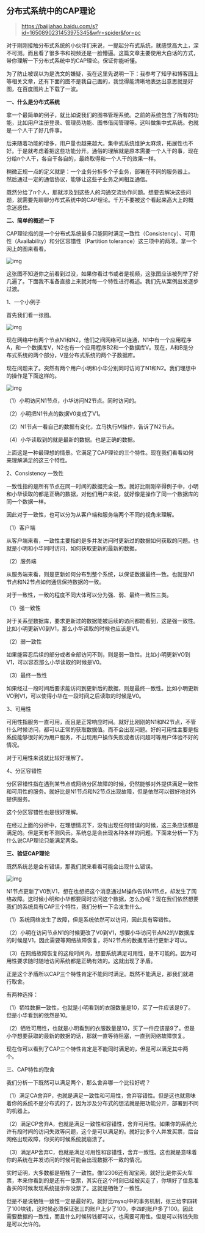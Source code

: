 ## 分布式系统中的CAP理论

> https://baijiahao.baidu.com/s?id=1650890231453975345&wfr=spider&for=pc

对于刚刚接触分布式系统的小伙伴们来说，一提起分布式系统，就感觉高大上，深不可测。而且看了很多书和视频还是一脸懵逼。这篇文章主要使用大白话的方式，带你理解一下分布式系统中的CAP理论。保证你能听懂。

为了防止被误以为是洗文的嫌疑，我在这里先说明一下：我参考了知乎和博客园上等相关文章，还有下面的图不是我自己画的，我觉得能清晰地表达出意思就是好图，在百度图片上下载了一波。

**一、什么是分布式系统**

拿一个最简单的例子，就比如说我们的图书管理系统。之前的系统包含了所有的功能，比如用户注册登录、管理员功能、图书借阅管理等。这叫做集中式系统。也就是一个人干了好几件事。

后来随着功能的增多，用户量也越来越大。集中式系统维护太麻烦，拓展性也不好。于是就考虑着把这些功能分开。通俗的理解就是原本需要一个人干的事，现在分给n个人干，各自干各自的，最终取得和一个人干的效果一样。

稍微正规一点的定义就是：一个业务分拆多个子业务，部署在不同的服务器上。 然后通过一定的通信协议，能够让这些子业务之间相互通信。

既然分给了n个人，那就涉及到这些人的沟通交流协作问题。想要去解决这些问题，就需要先聊聊分布式系统中的CAP理论。千万不要被这个看起来高大上的概念迷惑住。

**二、简单的概述一下**

CAP理论指的是一个分布式系统最多只能同时满足一致性（Consistency）、可用性（Availability）和分区容错性（Partition tolerance）这三项中的两项。拿一个网上的图来看看。

![img](images/e824b899a9014c087ee0766bd00ccb0d79f4f4a6.jpeg)

这张图不知道你之前看到过没，如果你看过书或者是视频，这张图应该被列举了好几遍了。下面我不准备直接上来就对每一个特性进行概述。我们先从案例出发逐步过渡。

1、一个小例子

首先我们看一张图。

![img](images/ac345982b2b7d0a2188a88271198bf0c4a369a42.jpeg)

现在网络中有两个节点N1和N2，他们之间网络可以连通，N1中有一个应用程序A，和一个数据库V，N2也有一个应用程序B2和一个数据库V。现在，A和B是分布式系统的两个部分，V是分布式系统的两个子数据库。

现在问题来了。突然有两个用户小明和小华分别同时访问了N1和N2。我们理想中的操作是下面这样的。

![img](images/09fa513d269759eeb31d54fb698c8a136d22df2a.jpeg)

（1）小明访问N1节点，小华访问N2节点。同时访问的。

（2）小明把N1节点的数据V0变成了V1。

（2）N1节点一看自己的数据有变化，立马执行M操作，告诉了N2节点。

（4）小华读取到的就是最新的数据。也是正确的数据。

上面这是一种最理想的情景。它满足了CAP理论的三个特性。现在我们看看如何来理解满足的这三个特性。

2、Consistency 一致性

一致性指的是所有节点在同一时间的数据完全一致。就好比刚刚举得例子中，小明和小华读取的都是正确的数据，对他们用户来说，就好像是操作了同一个数据库的同一个数据一样。

因此对于一致性，也可以分为从客户端和服务端两个不同的视角来理解。

（1）客户端

从客户端来看，一致性主要指的是多并发访问时更新过的数据如何获取的问题。也就是小明和小华同时访问，如何获取更新的最新的数据。

（2）服务端

从服务端来看，则是更新如何分布到整个系统，以保证数据最终一致。也就是N1节点和N2节点如何通信保持数据的一致。

对于一致性，一致的程度不同大体可以分为强、弱、最终一致性三类。

（1）强一致性

对于关系型数据库，要求更新过的数据能被后续的访问都能看到，这是强一致性。比如小明更新V0到V1，那么小华读取的时候也应该是V1。

（2）弱一致性

如果能容忍后续的部分或者全部访问不到，则是弱一致性。比如小明更新VO到V1，可以容忍那么小华读取的时候是V0。

（3）最终一致性

如果经过一段时间后要求能访问到更新后的数据，则是最终一致性。比如小明更新VO到V1，可以使得小华在一段时间之后读取的时候是V0。

3、可用性

可用性指服务一直可用，而且是正常响应时间。就好比刚刚的N1和N2节点，不管什么时候访问，都可以正常的获取数据值。而不会出现问题。好的可用性主要是指系统能够很好的为用户服务，不出现用户操作失败或者访问超时等用户体验不好的情况。

对于可用性来说就比较好理解了。

4、分区容错性

分区容错性指在遇到某节点或网络分区故障的时候，仍然能够对外提供满足一致性和可用性的服务。就好比是N1节点和N2节点出现故障，但是依然可以很好地对外提供服务。

这个分区容错性也是很好理解。

在经过上面的分析中，在理想情况下，没有出现任何错误的时候，这三条应该都是满足的。但是天有不测风云。系统总是会出现各种各样的问题。下面来分析一下为什么说CAP理论只能满足两条。

**三、验证CAP理论**

既然系统总是会有错误，那我们就来看看可能会出现什么错误。

![img](images/9e3df8dcd100baa1acabcdab9c677017c9fc2e9c.jpeg)

N1节点更新了V0到V1，想在也想把这个消息通过M操作告诉N1节点，却发生了网络故障。这时候小明和小华都要同时访问这个数据，怎么办呢？现在我们依然想要我们的系统具有CAP三个特性，我们分析一下会发生什么。

（1）系统网络发生了故障，但是系统依然可以访问，因此具有容错性。

（2）小明在访问节点N1的时候更改了V0到V1，想要小华访问节点N2的V数据库的时候是V1，因此需要等网络故障恢复，将N2节点的数据库进行更新才可以。

（3）在网络故障恢复的这段时间内，想要系统满足可用性，是不可能的。因为可用性要求随时随地访问系统都是正确有效的。这就出现了矛盾。

正是这个矛盾所以CAP三个特性肯定不能同时满足。既然不能满足，那我们就进行取舍。

有两种选择：

（1）牺牲数据一致性，也就是小明看到的衣服数量是10，买了一件应该是9了。但是小华看到的依然是10。

（2）牺牲可用性，也就是小明看到的衣服数量是10，买了一件应该是9了。但是小华想要获取的最新的数据的话，那就一直等待阻塞，一直到网络故障恢复。

现在你可以看到了CAP三个特性肯定是不能同时满足的，但是可以满足其中两个。

三、CAP特性的取舍

我们分析一下既然可以满足两个，那么舍弃哪一个比较好呢？

（1）满足CA舍弃P，也就是满足一致性和可用性，舍弃容错性。但是这也就意味着你的系统不是分布式的了，因为涉及分布式的想法就是把功能分开，部署到不同的机器上。

（2）满足CP舍弃A，也就是满足一致性和容错性，舍弃可用性。如果你的系统允许有段时间的访问失效等问题，这个是可以满足的。就好比多个人并发买票，后台网络出现故障，你买的时候系统就崩溃了。

（3）满足AP舍弃C，也就是满足可用性和容错性，舍弃一致性。这也就是意味着你的系统在并发访问的时候可能会出现数据不一致的情况。

实时证明，大多数都是牺牲了一致性。像12306还有淘宝网，就好比是你买火车票，本来你看到的是还有一张票，其实在这个时刻已经被买走了，你填好了信息准备买的时候发现系统提示你没票了。这就是牺牲了一致性。

但是不是说牺牲一致性一定是最好的。就好比mysql中的事务机制，张三给李四转了100块钱，这时候必须保证张三的账户上少了100，李四的账户多了100。因此需要数据的一致性，而且什么时候转钱都可以，也需要可用性。但是可以转钱失败是可以允许的。